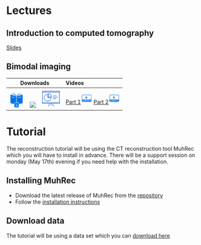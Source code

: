 # Lectures
## Introduction to computed tomography 
[Slides](https://imaginglectures.github.io/Tomography4NI/TomoPrinciple.pdf)
## Bimodal imaging 
| Downloads| Videos |
|:---:|:---|
| <a href="https://imaginglectures.github.io/Quantitative-Big-Imaging-2021/QBI-Lecture10-BimodalExperiments.pdf"><img src="figures/downloadbook.svg" height="40px"/></a> &nbsp;&nbsp;&nbsp;[<img src="https://upload.wikimedia.org/wikipedia/commons/3/38/Jupyter_logo.svg" height="50px"/>](https://nbviewer.jupyter.org/github/ImagingLectures/Quantitative-Big-Imaging-2021/blob/main/Lectures/Lecture-10/10-BimodalExperiments.ipynb) &nbsp;&nbsp; [<img src="figures/np_presentation.svg" height="50px"/>](https://nbviewer.jupyter.org/format/slides/github/ImagingLectures/Quantitative-Big-Imaging-2021/blob/main/Lectures/Lecture-10/10-BimodalExperiments.ipynb)  | <a href="https://youtu.be/bZydtZHzzFU">Part 1<img src="figures/np_video.svg" alt="Part 1" height="30px"/></a> <a href="https://youtu.be/7P43tByjl9w">Part 2<img src="figures/np_video.svg" alt="Part 2" height="30px"/></a>|

# Tutorial
The reconstruction tutorial will be using the CT reconstruction tool MuhRec which you will have to install in advance.
There will be a support session on monday (May 17th) evening if you need help with the installation.

## Installing MuhRec
- Download the latest release of MuhRec from the [repository](https://github.com/neutronimaging/imagingsuite/releases)
- Follow the [installation instructions](https://github.com/neutronimaging/imagingsuite/wiki/User-manuals-MuhRec-Installation)

## Download data
The tutorial will be using a data set which you can [download here](https://data.mendeley.com/datasets/g5snr785xy/2)


